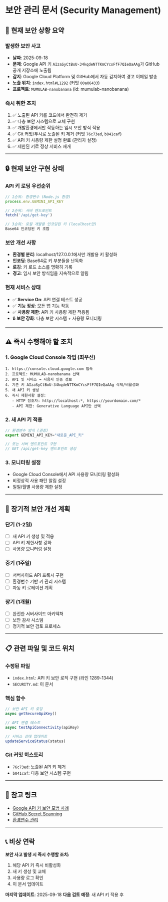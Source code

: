 # 보안 관리 문서 (Security Management)

## 🚨 현재 보안 상황 요약

### **발생한 보안 사고**
- **날짜**: 2025-09-18
- **문제**: Google API 키 `AIzaSyCtBoU-34kqdeNTTKmCYcsFfF7QIeQaAAg`가 GitHub 공개 저장소에 노출됨
- **감지**: Google Cloud Platform 및 GitHub에서 자동 감지하여 경고 이메일 발송
- **노출 위치**: `index.html#L1292` (커밋 `00a06433`)
- **프로젝트**: `MUMULAB-nanobanana` (id: mumulab-nanobanana)

### **즉시 취한 조치**
1. ✅ 노출된 API 키를 코드에서 완전히 제거
2. ✅ 다층 보안 시스템으로 교체 구현
3. ✅ 개발환경에서만 작동하는 임시 보안 방식 적용
4. ✅ Git 커밋/푸시로 노출된 키 제거 (커밋 `76c73ed`, `b041caf`)
5. ✅ API 키 사용량 제한 설정 완료 (관리자 설정)
6. ✅ 제한된 키로 정상 서비스 재개

---

## 🔒 현재 보안 구현 상태

### **API 키 로딩 우선순위**
```javascript
// 1순위: 환경변수 (Node.js 환경)
process.env.GEMINI_API_KEY

// 2순위: 서버 엔드포인트
fetch('/api/get-key')

// 3순위: 로컬 개발용 인코딩된 키 (localhost만)
Base64 인코딩된 키 조합
```

### **보안 개선 사항**
- **환경별 분리**: localhost/127.0.0.1에서만 개발용 키 활성화
- **인코딩**: Base64로 키 부분들을 난독화
- **로깅**: 키 로드 소스를 명확히 기록
- **경고**: 임시 보안 방식임을 지속적으로 알림

### **현재 서비스 상태**
- ✅ **Service On**: API 연결 테스트 성공
- ✅ **기능 정상**: 모든 앱 기능 작동
- ✅ **사용량 제한**: API 키 사용량 제한 적용됨
- 🔒 **보안 강화**: 다층 보안 시스템 + 사용량 모니터링

---

## ⚠️ 즉시 수행해야 할 조치

### **1. Google Cloud Console 작업 (최우선)**
```
1. https://console.cloud.google.com 접속
2. 프로젝트: MUMULAB-nanobanana 선택
3. API 및 서비스 → 사용자 인증 정보
4. 기존 키 AIzaSyCtBoU-34kqdeNTTKmCYcsFfF7QIeQaAAg 삭제/비활성화
5. 새 API 키 생성
6. 즉시 제한사항 설정:
   - HTTP 참조자: http://localhost:*, https://yourdomain.com/*
   - API 제한: Generative Language API만 선택
```

### **2. 새 API 키 적용**
```javascript
// 환경변수 방식 (권장)
export GEMINI_API_KEY="새로운_API_키"

// 또는 서버 엔드포인트 구현
// GET /api/get-key 엔드포인트 생성
```

### **3. 모니터링 설정**
- Google Cloud Console에서 API 사용량 모니터링 활성화
- 비정상적 사용 패턴 알림 설정
- 일일/월별 사용량 제한 설정

---

## 🔮 장기적 보안 개선 계획

### **단기 (1-2일)**
- [ ] 새 API 키 생성 및 적용
- [ ] API 키 제한사항 강화
- [ ] 사용량 모니터링 설정

### **중기 (1주일)**
- [ ] 서버사이드 API 프록시 구현
- [ ] 환경변수 기반 키 관리 시스템
- [ ] 자동 키 로테이션 계획

### **장기 (1개월)**
- [ ] 완전한 서버사이드 아키텍처
- [ ] 보안 감사 시스템
- [ ] 정기적 보안 검토 프로세스

---

## 📋 관련 파일 및 코드 위치

### **수정된 파일**
- `index.html`: API 키 보안 로직 구현 (라인 1289-1344)
- `SECURITY.md`: 이 문서

### **핵심 함수**
```javascript
// 보안 API 키 로딩
async getSecureApiKey()

// API 연결 테스트
async testApiConnectivity(apiKey)

// 서비스 상태 업데이트
updateServiceStatus(status)
```

### **Git 커밋 히스토리**
- `76c73ed`: 노출된 API 키 제거
- `b041caf`: 다층 보안 시스템 구현

---

## 🔗 참고 링크

- [Google API 키 보안 모범 사례](https://cloud.google.com/docs/authentication/api-keys#securing_an_api_key)
- [GitHub Secret Scanning](https://docs.github.com/en/code-security/secret-scanning/about-secret-scanning)
- [환경변수 관리](https://12factor.net/config)

---

## 📞 비상 연락

**보안 사고 발생 시 즉시 수행할 조치:**
1. 해당 API 키 즉시 비활성화
2. 새 키 생성 및 교체
3. 사용량 로그 확인
4. 이 문서 업데이트

**마지막 업데이트**: 2025-09-18
**다음 검토 예정**: 새 API 키 적용 후